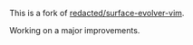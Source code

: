 This is a fork of [redacted/surface-evolver-vim](https://github.com/redacted/surface-evolver-vim).

Working on a major improvements.
